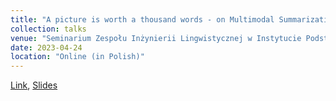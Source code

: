 ```yaml
---
title: "A picture is worth a thousand words - on Multimodal Summarization"
collection: talks
venue: "Seminarium Zespołu Inżynierii Lingwistycznej w Instytucie Podstaw Informatyki Polskiej Akademii Nauk"
date: 2023-04-24
location: "Online (in Polish)"
---
```


[Link](http://zil.ipipan.waw.pl/seminarium-archiwum), [Slides](https://mateuk.github.io/files/ipi_pan_2023.pdf)
